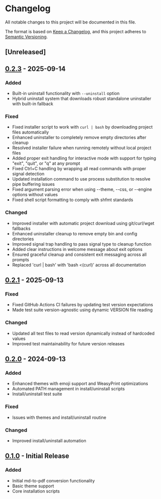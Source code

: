 # Changelog

All notable changes to this project will be documented in this file.

The format is based on [Keep a Changelog](https://keepachangelog.com/en/1.0.0/),
and this project adheres to [Semantic Versioning](https://semver.org/spec/v2.0.0.html).

## [Unreleased]

## [0.2.3] - 2025-09-14

### Added
- Built-in uninstall functionality with `--uninstall` option
- Hybrid uninstall system that downloads robust standalone uninstaller with built-in fallback

### Fixed
- Fixed installer script to work with `curl | bash` by downloading project files automatically
- Enhanced uninstaller to completely remove empty directories after cleanup
- Resolved installer failure when running remotely without local project files
- Added proper exit handling for interactive mode with support for typing "exit", "quit", or "q" at any prompt
- Fixed Ctrl+C handling by wrapping all read commands with proper signal detection
- Updated installation command to use process substitution to resolve pipe buffering issues
- Fixed argument parsing error when using --theme, --css, or --engine options without values
- Fixed shell script formatting to comply with shfmt standards

### Changed
- Improved installer with automatic project download using git/curl/wget fallbacks
- Enhanced uninstaller cleanup to remove empty bin and config directories
- Improved signal trap handling to pass signal type to cleanup function
- Added clear instructions in welcome message about exit options
- Ensured graceful cleanup and consistent exit messaging across all prompts
- Replaced 'curl | bash' with 'bash <(curl)' across all documentation

## [0.2.1] - 2025-09-13

### Fixed
- Fixed GitHub Actions CI failures by updating test version expectations
- Made test suite version-agnostic using dynamic VERSION file reading

### Changed
- Updated all test files to read version dynamically instead of hardcoded values
- Improved test maintainability for future version releases

## [0.2.0] - 2024-09-13

### Added
- Enhanced themes with emoji support and WeasyPrint optimizations
- Automated PATH management in install/uninstall scripts
- Install/uninstall test suite

### Fixed
- Issues with themes and install/uninstall routine

### Changed
- Improved install/uninstall automation

## [0.1.0] - Initial Release

### Added
- Initial md-to-pdf conversion functionality
- Basic theme support
- Core installation scripts

[0.2.3]: https://github.com/your-username/md-to-pdf/compare/v0.2.1...v0.2.3
[0.2.1]: https://github.com/your-username/md-to-pdf/compare/v0.2.0...v0.2.1
[0.2.0]: https://github.com/your-username/md-to-pdf/compare/v0.1.0...v0.2.0
[0.1.0]: https://github.com/your-username/md-to-pdf/releases/tag/v0.1.0